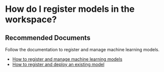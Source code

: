 <properties 
    pageTitle="How do I register and manage models in my ML workspace?"
    description="How do I register and manage models in my ML workspace?"
    service="microsoft.machinelearning"
    resource="mlops"
    authors="jpe316"
    ms.author="jordane"
    displayOrder="1"
    selfHelpType="generic"
    supportTopicIds="32690875"
    resourceTags=""
    productPesIds="16644"
    cloudEnvironments="public"
    articleid="machinelearning-mlops-registration"
	ownershipId="AzureML_AzureMachineLearningServices"
/>

# How do I register models in the workspace?

## **Recommended Documents**
Follow the documentation to register and manage machine learning models.

* [How to register and manage machine learning models](https://docs.microsoft.com/azure/machine-learning/how-to-deploy-and-where#registermodel)
* [How to register and deploy an existing model](https://docs.microsoft.com/azure/machine-learning/how-to-deploy-existing-model)
